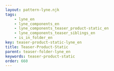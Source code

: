 ```yaml
---
layout: pattern-lyne.njk
tags: 
    - lyne_en
    - lyne_components_en
    - lyne_components_teaser_product-static_en
    - lyne_components_teaser_siblings_en
    - is_in_folder_en
key: teaser-product-static-lyne_en
title: Teaser-Product-Static
parent: teaser-folder-lyne_en
keywords: teaser-product-static
order: 660
---
```

